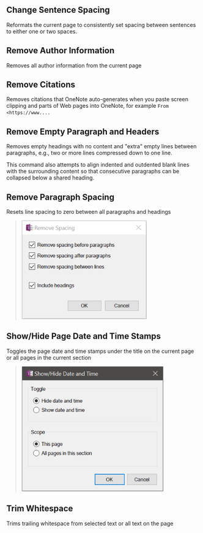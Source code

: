 ## Change Sentence Spacing
Reformats the current page to consistently set spacing between sentences to either one or two spaces. 

## Remove Author Information
Removes all author information from the current page

## Remove Citations
Removes citations that OneNote auto-generates when you paste screen clipping and parts 
of Web pages into OneNote, for example `From <https://www....`

## Remove Empty Paragraph and Headers
Removes empty headings with no content and "extra" empty lines between paragraphs, e.g.,
two or more lines compressed down to one line.

This command also attempts to align indented and outdented blank lines with the surrounding
content so that consecutive paragraphs can be collapsed below a shared heading.

## Remove Paragraph Spacing
Resets line spacing to zero between all paragraphs and headings
> ![Favorites Menu](images/RemoveSpacing.png)

## Show/Hide Page Date and Time Stamps
Toggles the page date and time stamps under the title on the current page or all pages in
the current section
> ![Favorites Menu](images/Dttm.png)

## Trim Whitespace
Trims trailing whitespace from selected text or all text on the page

